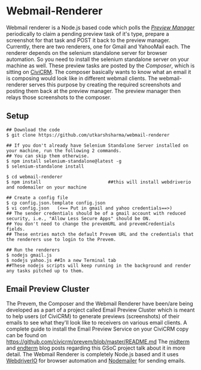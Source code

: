# Webmail-Renderer

  Webmail renderer is a Node.js based code which polls the [*Preview Manager*](https://github.com/civicrm/prevem) periodically to claim a pending preview task of it's type, prepare a screenshot for that task and POST it back to the preview manager. Currently, there are two renderers, one for Gmail and YahooMail each. The renderer depends on the selenium standalone server for browser automation. So you need to install the selenium standalone server on your machine as well. These preview tasks are posted by the *Composer*, which is sitting on [CiviCRM](https://github.com/utkarshsharma/civicrm-core). The composer basically wants to know what an email it is composing would look like in different webmail clients. The webmail-renderer serves this purpose by creating the required screenshots and posting them back at the preview manager. The preview manager then relays those screenshots to the composer.

## Setup

```
## Download the code
$ git clone https://github.com/utkarshsharma/webmail-renderer

## If you don't already have Selenium Standalone Server installed on your machine, run the following 2 commands.
## You can skip them otherwise.
$ npm install selenium-standalone@latest -g
$ selenium-standalone install

$ cd webmail-renderer
$ npm install                         ##this will install webdriverio and nodemailer on your machine

## Create a config file
$ cp config.json.template config.json
$ vi config.json   (<== Put in gmail and yahoo credentials==>)
## The sender credentials should be of a gmail account with reduced security, i.e., "Allow Less Secure Apps" should be ON.
## You don't need to change the prevemURL and prevemCredentials fields.
## These entries match the default Prevem URL and the credentials that the renderers use to login to the Prevem.

## Run the renderers
$ nodejs gmail.js
$ nodejs yahoo.js ##In a new Terminal tab
##These nodejs scripts will keep running in the background and render any tasks pitched up to them.
```

## Email Preview Cluster

  The Prevem, the Composer and the Webmail Renderer have been/are being developed as a part of a project called Email Preview Cluster which is meant to help users (of CiviCRM) to generate previews (screenshots) of their emails to see what they'll look like to receivers on various email clients. A complete guide to install the Email Preview Service on your CiviCRM copy can be found on https://github.com/civicrm/prevem/blob/master/README.md
  The [midterm](https://civicrm.org/blogs/utkarshsharma/email-preview-cluster-midterm-blogpost) and [endterm](https://civicrm.org/blogs/utkarshsharma/email-preview-cluster-gsoc-completion-blog) blog posts regarding this GSoC project talk about it in more detail.
  The Webmail Renderer is completely Node.js based and it uses [WebdriverIO](http://webdriver.io) for browser automation and [Nodemailer](https://www.npmjs.com/package/nodemailer) for sending emails.
